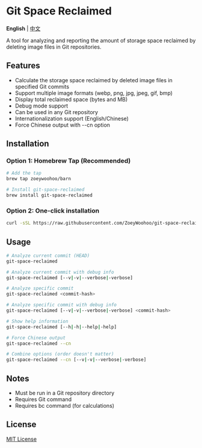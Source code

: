 # Git Space Reclaimed

**English** | [中文](README_CN.md)

A tool for analyzing and reporting the amount of storage space reclaimed by deleting image files in Git repositories.

## Features

- Calculate the storage space reclaimed by deleted image files in specified Git commits
- Support multiple image formats (webp, png, jpg, jpeg, gif, bmp)
- Display total reclaimed space (bytes and MB)
- Debug mode support
- Can be used in any Git repository
- Internationalization support (English/Chinese)
- Force Chinese output with --cn option

## Installation

### Option 1: Homebrew Tap (Recommended)

```bash
# Add the tap
brew tap zoeywoohoo/barn

# Install git-space-reclaimed
brew install git-space-reclaimed
```

### Option 2: One-click installation

```bash
curl -sSL https://raw.githubusercontent.com/ZoeyWoohoo/git-space-reclaimed/main/install.sh | sudo bash
```

## Usage

```bash
# Analyze current commit (HEAD)
git-space-reclaimed

# Analyze current commit with debug info
git-space-reclaimed [--v|-v|--verbose|-verbose]

# Analyze specific commit
git-space-reclaimed <commit-hash>

# Analyze specific commit with debug info
git-space-reclaimed [--v|-v|--verbose|-verbose] <commit-hash>

# Show help information
git-space-reclaimed [--h|-h|--help|-help]

# Force Chinese output
git-space-reclaimed --cn

# Combine options (order doesn't matter)
git-space-reclaimed --cn [--v|-v|--verbose|-verbose]
```

## Notes

- Must be run in a Git repository directory
- Requires Git command
- Requires bc command (for calculations)

## License

[MIT License](LICENSE)
